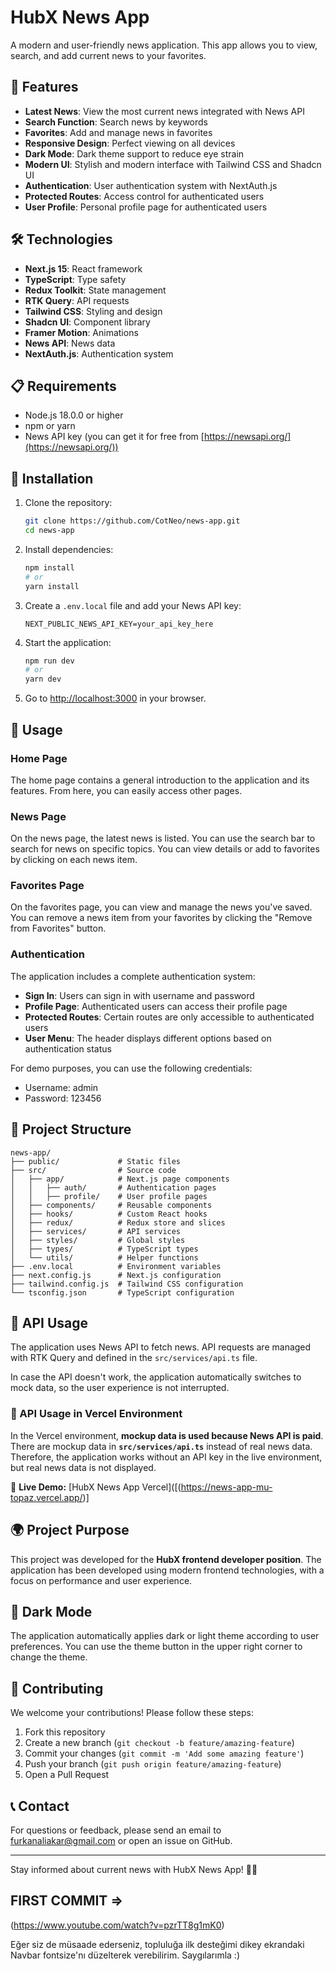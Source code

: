 # HubX News App

A modern and user-friendly news application. This app allows you to view, search, and add current news to your favorites.

## 🚀 Features

- **Latest News**: View the most current news integrated with News API
- **Search Function**: Search news by keywords
- **Favorites**: Add and manage news in favorites
- **Responsive Design**: Perfect viewing on all devices
- **Dark Mode**: Dark theme support to reduce eye strain
- **Modern UI**: Stylish and modern interface with Tailwind CSS and Shadcn UI
- **Authentication**: User authentication system with NextAuth.js
- **Protected Routes**: Access control for authenticated users
- **User Profile**: Personal profile page for authenticated users

## 🛠️ Technologies

- **Next.js 15**: React framework
- **TypeScript**: Type safety
- **Redux Toolkit**: State management
- **RTK Query**: API requests
- **Tailwind CSS**: Styling and design
- **Shadcn UI**: Component library
- **Framer Motion**: Animations
- **News API**: News data
- **NextAuth.js**: Authentication system

## 📋 Requirements

- Node.js 18.0.0 or higher
- npm or yarn
- News API key (you can get it for free from [https://newsapi.org/](https://newsapi.org/))

## 🚀 Installation

1. Clone the repository:

   ```bash
   git clone https://github.com/CotNeo/news-app.git
   cd news-app
   ```

2. Install dependencies:

   ```bash
   npm install
   # or
   yarn install
   ```

3. Create a `.env.local` file and add your News API key:

   ```
   NEXT_PUBLIC_NEWS_API_KEY=your_api_key_here
   ```

4. Start the application:

   ```bash
   npm run dev
   # or
   yarn dev
   ```

5. Go to [http://localhost:3000](http://localhost:3000) in your browser.

## 📱 Usage

### Home Page

The home page contains a general introduction to the application and its features. From here, you can easily access other pages.

### News Page

On the news page, the latest news is listed. You can use the search bar to search for news on specific topics. You can view details or add to favorites by clicking on each news item.

### Favorites Page

On the favorites page, you can view and manage the news you've saved. You can remove a news item from your favorites by clicking the "Remove from Favorites" button.

### Authentication

The application includes a complete authentication system:

- **Sign In**: Users can sign in with username and password
- **Profile Page**: Authenticated users can access their profile page
- **Protected Routes**: Certain routes are only accessible to authenticated users
- **User Menu**: The header displays different options based on authentication status

For demo purposes, you can use the following credentials:
- Username: admin
- Password: 123456

## 🧩 Project Structure

```
news-app/
├── public/             # Static files
├── src/                # Source code
│   ├── app/            # Next.js page components
│   │   ├── auth/       # Authentication pages
│   │   ├── profile/    # User profile pages
│   ├── components/     # Reusable components
│   ├── hooks/          # Custom React hooks
│   ├── redux/          # Redux store and slices
│   ├── services/       # API services
│   ├── styles/         # Global styles
│   ├── types/          # TypeScript types
│   └── utils/          # Helper functions
├── .env.local          # Environment variables
├── next.config.js      # Next.js configuration
├── tailwind.config.js  # Tailwind CSS configuration
└── tsconfig.json       # TypeScript configuration
```

## 🔄 API Usage

The application uses News API to fetch news. API requests are managed with RTK Query and defined in the `src/services/api.ts` file.

In case the API doesn't work, the application automatically switches to mock data, so the user experience is not interrupted.

### 📢 API Usage in Vercel Environment

In the Vercel environment, **mockup data is used because News API is paid**. There are mockup data in **`src/services/api.ts`** instead of real news data. Therefore, the application works without an API key in the live environment, but real news data is not displayed.

🔗 **Live Demo:** [HubX News App Vercel]([(https://news-app-mu-topaz.vercel.app/)]

## 🌍 Project Purpose

This project was developed for the **HubX frontend developer position**. The application has been developed using modern frontend technologies, with a focus on performance and user experience.

## 🌙 Dark Mode

The application automatically applies dark or light theme according to user preferences. You can use the theme button in the upper right corner to change the theme.

## 🤝 Contributing

We welcome your contributions! Please follow these steps:

1. Fork this repository
2. Create a new branch (`git checkout -b feature/amazing-feature`)
3. Commit your changes (`git commit -m 'Add some amazing feature'`)
4. Push your branch (`git push origin feature/amazing-feature`)
5. Open a Pull Request

## 📞 Contact

For questions or feedback, please send an email to furkanaliakar@gmail.com or open an issue on GitHub.

---

Stay informed about current news with HubX News App! 📰✨

## FIRST COMMIT =>

(https://www.youtube.com/watch?v=pzrTT8g1mK0)

Eğer siz de müsaade ederseniz, topluluğa ilk desteğimi dikey ekrandaki Navbar fontsize'nı  düzelterek verebilirim. Saygılarımla :)

##
